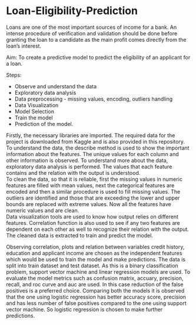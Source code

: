 # Loan-Eligibility-Prediction

Loans are one of the most important sources of income for a bank. An intense procedure of verification and validation should be done before granting the loan to a candidate as the main profit comes directly from the loan’s interest.  

Aim: To create a predictive model to predict the eligibility of an applicant for a loan.  

Steps: 
- Observe and understand the data
- Exploratory data analysis
- Data preprocessing - missing values, encoding, outliers handling
- Data Visualization
- Model Selection
- Train the model
- Prediction of the model.  

Firstly, the necessary libraries are imported. The required data for the project is downloaded from Kaggle and is also provided in this repository. To understand the data, the describe method is used to show the important information about the features. The unique values for each column and other information is observed. 
To understand more about the data, exploratory data analysis is performed. The values that each feature contains and the relation with the output is understood.  
To clean the data, so that it is reliable, first the missing values in numeric features are filled with mean values, next the categorical features are encoded and then a similar procedure is used to fill missing values. The outliers are identified and those that are exceeding the lower and upper bounds are replaced with extreme values. Now all the features have numeric values and are clean.  
Data visualization tools are used to know how output relies on different features. Correlation function is also used to see if any two features are dependent on each other as well to recognize their relation with the output. The cleaned data is extracted to train and predict the model.  

Observing correlation, plots and relation between variables credit history, education and applicant income are chosen as the independent features which would be used to train the model and make predictions. The data is split into train dataset and test dataset. As this is a binary classification problem, support vector machine and linear regression models are used.
To evaluate the model metrics such as confusion matrix, accuary, precision, recall, and roc curve and auc are used. 
In this case reduction of the false positives is a preferred choice. Comparing both the models it is observed that the one using logistic regression has better accuracy score, precision and has less number of false positives compared to the one using support vector machine. So logistic regression is chosen to make further predictions.
